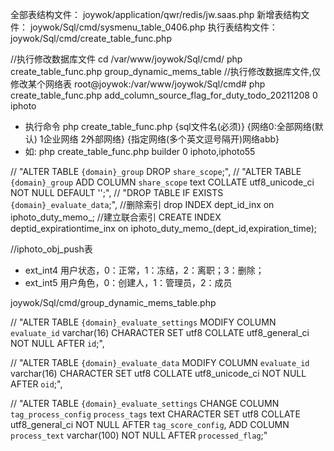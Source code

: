 全部表结构文件：
joywok/application/qwr/redis/jw.saas.php
新增表结构文件：
joywok/Sql/cmd/sysmenu_table_0406.php
执行表结构文件：
joywok/Sql/cmd/create_table_func.php

//执行修改数据库文件
cd /var/www/joywok/Sql/cmd/
php create_table_func.php group_dynamic_mems_table
//执行修改数据库文件,仅修改某个网络表
root@joywok:/var/www/joywok/Sql/cmd# php create_table_func.php add_column_source_flag_for_duty_todo_20211208 0 iphoto
 * 执行命令 php create_table_func.php {sql文件名(必须)} {网络0:全部网络(默认) 1企业网络 2外部网络} {指定网络(多个英文逗号隔开)网络abb}
 * 如: php create_table_func.php builder 0 iphoto,iphoto55

//    "ALTER TABLE `{domain}_group` DROP `share_scope`;",
//    "ALTER TABLE `{domain}_group` ADD COLUMN `share_scope` text COLLATE utf8_unicode_ci NOT NULL DEFAULT '';",
//	"DROP TABLE IF EXISTS `{domain}_evaluate_data`;",
//删除索引
drop INDEX dept_id_inx on iphoto_duty_memo_;
//建立联合索引
CREATE INDEX deptid_expirationtime_inx on iphoto_duty_memo_(dept_id,expiration_time);

//iphoto_obj_push表
* ext_int4 用户状态，0：正常，1：冻结，2：离职；3：删除；
* ext_int5 用户角色，0：创建人，1：管理员，2：成员

joywok/Sql/cmd/group_dynamic_mems_table.php

//    "ALTER TABLE `{domain}_evaluate_settings` MODIFY COLUMN `evaluate_id` varchar(16) CHARACTER SET utf8 COLLATE utf8_general_ci NOT NULL AFTER `id`;",

//    "ALTER TABLE `{domain}_evaluate_data` MODIFY COLUMN `evaluate_id` varchar(16) CHARACTER SET utf8 COLLATE utf8_unicode_ci NOT NULL AFTER `oid`;",

//    "ALTER TABLE `{domain}_evaluate_settings` CHANGE COLUMN `tag_process_config` `process_tags` text CHARACTER SET utf8 COLLATE utf8_general_ci NOT NULL AFTER `tag_score_config`, ADD COLUMN `process_text` varchar(100) NOT NULL AFTER `processed_flag`;"
